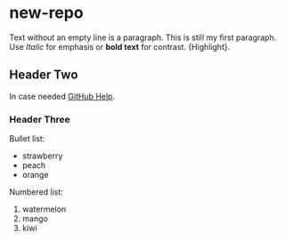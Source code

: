 # new-repo

Text without an empty line is a paragraph.
This is still my first paragraph. 
Use *Italic* for emphasis or **bold text** for contrast.
{Highlight}.

## Header Two

In case needed [GitHub Help](https://support.github.com).

### Header Three

Bullet list:
- strawberry
- peach
- orange

Numbered list:

1. watermelon
7. mango
5. kiwi
